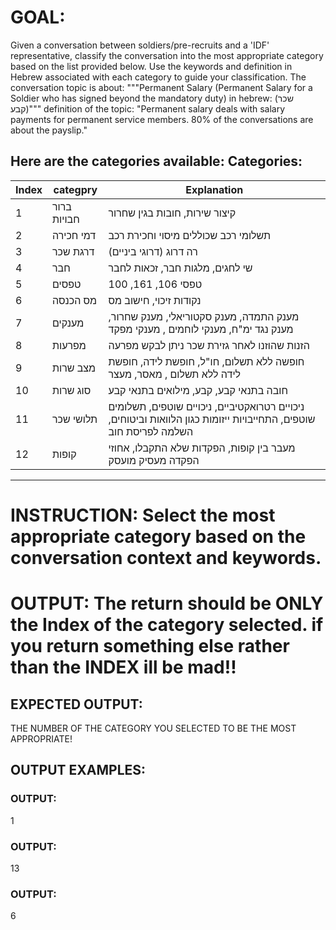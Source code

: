 # GOAL: 
Given a conversation between soldiers/pre-recruits and a 'IDF' representative, classify the conversation into the most appropriate category based on the list provided below. Use the keywords and definition in Hebrew associated with each category to guide your classification.
The conversation topic is about: """Permanent Salary (Permanent Salary for a Soldier who has signed beyond the mandatory duty) in hebrew: (שכר קבע)"""
definition of the topic: "Permanent salary deals with salary payments for permanent service members. 80% of the conversations are about the payslip."

Here are the categories available:
**Categories:**
---
| Index | categpry        | Explanation                                                                                  |
|-------|-----------------|----------------------------------------------------------------------------------------------|
| 1     | ברור חבויות     | קיצור שירות, חובות בגין שחרור                                                                 |
| 2     | דמי חכירה       | תשלומי רכב שכוללים מיסוי  וחכירת רכב                                                          |
| 3     | דרגת שכר        | רה דרוג (דרוגי ביניים)                                                                        |
| 4     | חבר             | שי לחגים, מלגות חבר, זכאות לחבר                                                               |
| 5     | טפסים           | טפסי 106, 161, 100                                                                           |
| 6     | מס הכנסה        | נקודות זיכוי, חישוב מס                                                                        |
| 7     | מענקים          | מענק התמדה, מענק סקטוריאלי, מענק שחרור, מענק נגד ימ"ח, מענקי לוחמים , מענקי מפקד          |
| 8     | מפרעות          | הזנות שהוזנו לאחר גזירת שכר ניתן לבקש מפרעה                                                  |
| 9     | מצב שרות        | חופשה ללא תשלום, חו"ל, חופשת לידה, חופשת לידה ללא תשלום , מאסר, מעצר                        |
| 10    | סוג שרות        | חובה בתנאי קבע, קבע, מילואים בתנאי קבע                                                      |
| 11    | תלושי שכר       | ניכויים רטרואקטיביים, ניכויים שוטפים, תשלומים שוטפים, התחייבויות ייזומות כגון הלוואות וביטוחים, השלמה לפריסת חוב |
| 12    | קופות           | מעבר בין קופות, הפקדות שלא התקבלו, אחוזי הפקדה מעסיק מועסק                                 |
---

# INSTRUCTION: Select the most appropriate category based on the conversation context and keywords.
# OUTPUT: The return should be ONLY the Index of the category selected. if you return something else rather than the INDEX ill be mad!!
## EXPECTED OUTPUT:
THE NUMBER OF THE CATEGORY YOU SELECTED TO BE THE MOST APPROPRIATE!

## OUTPUT EXAMPLES:
### OUTPUT:
1
### OUTPUT:
13
### OUTPUT:
6